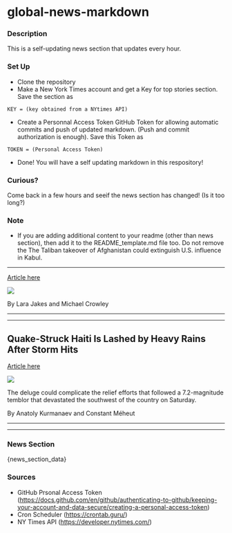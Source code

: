# global-news-markdown

### Description 
This is a self-updating news section that updates every hour.

### Set Up 
* Clone the repository
* Make a New York Times account and get a Key for top stories section. Save the section as 
 ```
 KEY = (key obtained from a NYtimes API)
 ```
*  Create a Personnal Access Token GitHub Token for allowing automatic commits and push of updated markdown. (Push and commit authorization is enough). Save this Token as 
```
TOKEN = (Personal Access Token)
```
* Done! You will have a self updating markdown in this respository!

### Curious?
Come back in a few hours and seeif the news section has changed! (Is it too long?)

### Note
* If you are adding additional content to your readme (other than news section), then add it to the README_template.md file too. Do not remove the The Taliban takeover of Afghanistan could extinguish U.S. influence in Kabul.
-----------------------------------------------------------------------------

[Article here](https://www.nytimes.com/2021/08/16/world/the-taliban-takeover-of-afghanistan-could-extinguish-us-influence-in-kabul.html)

[![](https://static01.nyt.com/images/2021/08/16/us/politics/16afghan-briefing-us/merlin_193333125_f2f0112d-d1a3-41c2-9caf-cd24dc40c8fb-superJumbo.jpg)](https://www.nytimes.com/2021/08/16/world/the-taliban-takeover-of-afghanistan-could-extinguish-us-influence-in-kabul.html)

By Lara Jakes and Michael Crowley

* * *

* * *

Quake-Struck Haiti Is Lashed by Heavy Rains After Storm Hits
------------------------------------------------------------

[Article here](https://www.nytimes.com/2021/08/17/world/americas/haiti-hurricane-storm.html)

[![](https://static01.nyt.com/images/2021/08/17/world/17haiti-storm01/merlin_193347267_26829cb9-d64b-4983-93da-81e5f0b44daf-superJumbo.jpg)](https://www.nytimes.com/2021/08/17/world/americas/haiti-hurricane-storm.html)

The deluge could complicate the relief efforts that followed a 7.2-magnitude temblor that devastated the southwest of the country on Saturday.

By Anatoly Kurmanaev and Constant Méheut

* * *

* * *

### News Section 
{news_section_data}


### Sources 
* GitHub Prsonal Access Token (https://docs.github.com/en/github/authenticating-to-github/keeping-your-account-and-data-secure/creating-a-personal-access-token)
* Cron Scheduler (https://crontab.guru/)
* NY Times API (https://developer.nytimes.com/)
